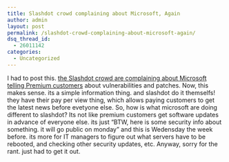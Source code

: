 ```yaml
---
title: Slashdot crowd complaining about Microsoft, Again
author: admin
layout: post
permalink: /slashdot-crowd-complaining-about-microsoft-again/
dsq_thread_id:
  - 26011142
categories:
  - Uncategorized
---
```

I had to post this. [the Slashdot crowd are complaining about Microsoft telling Premium customers][1] about vulnerabilities and patches. Now, this makes sense. its a simple information thing. and slashdot do it themselfs! they have their pay per view thing, which allows paying customers to get the latest news before evetyone else. So, how is what microsoft are doing different to slashdot? Its not like premium customers get software updates in advance of everyone else. its just &#8220;BTW, here is some security info about something. it will go public on monday&#8221; and this is Wedensday the week before. its more for IT managers to figure out what servers have to be rebooted, and checking other security updates, etc. Anyway, sorry for the rant. just had to get it out.

 [1]: http://it.slashdot.org/it/04/09/14/156244.shtml?tid=201&tid=172